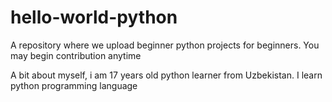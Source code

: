 # hello-world-python
A repository where we upload beginner python projects for beginners. You may begin contribution anytime

A bit about myself, i am 17 years old python learner from Uzbekistan. I learn python programming language 
